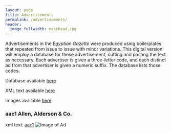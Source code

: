 ```yaml
---
layout: page
title: Advertisements
permalink: /advertisements/
header:
  image_fullwidth: masthead.jpg
---
```

Advertisements in the *Egyptian Gazette* were produced using boilerplates that repeated from issue to issue with minor variations. This digital version will employ a database for these advertisement, cutting and pasting the text as necessary. Each advertiser is given a three-letter code, and each distinct ad from that advertiser is given a numeric suffix. The database lists those codes.

Database available [here](https://github.com/dig-eg-gaz/advertisements/blob/master/ads-db.tsv)

XML text available [here](https://github.com/dig-eg-gaz/advertisements/tree/master/ad-text)

Images available [here](https://github.com/dig-eg-gaz/advertisements/tree/master/ad-images)

### aac1	Allen, Alderson & Co.
xml text: [aac1](https://github.com/dig-eg-gaz/advertisements/blob/master/ad-text/aac1.xml)
![Image of Ad](https://github.com/dig-eg-gaz/advertisements/blob/master/ad-images/aac1-Allen-Alderson-and-Co.png?raw=true)
